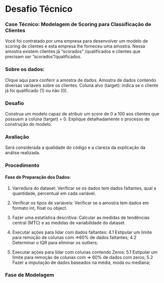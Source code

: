 # Desafio Técnico

### Case Técnico: Modelagem de Scoring para Classificação de Clientes</b>
Você foi contratado por uma empresa para desenvolver um modelo de scoring de clientes e esta empresa lhe forneceu uma amostra.
Nessa amostra existem clientes já “scorados” /qualificados e clientes que precisam ser ”scorados”/qualificados.

### Sobre os dados:

Clique aqui para conferir a amostra de dados. Amostra de dados contendo diversas variáveis sobre os clientes.
Coluna alvo (target): indica se o cliente já foi qualificado (1) ou não (0).

### Desafio

Construa um modelo capaz de atribuir um score de 0 a 100 aos clientes que possuem a coluna (target) = 0.
Explique detalhadamente o processo de construção do modelo.

### Avaliação

Será considerada a qualidade do código e a clareza da explicação da análise realizada.

### Procedimento

#### Fase de Preparação dos Dados:
1. Varredura do dataset:
Verificar se os dados tem dados faltantes, qual a quantidade, percentual em cada variável.

2. Verificar os tipos de variáveis:
Verificar se a amostra tem dados em formato int, float ou object.

3. Fazer uma estatística descritiva:
Calcular as medidas de tendências central (MTC) e as medidas de variabilidade do dataset.

4. Executar ações para lidar com dados faltantes:
4.1 Estipular um limite para remoção de colunas com =>60% de dados faltantes;
4.2 Determinar o IQR para eliminar os outliers;

5. Executar ações para lidar com colunas contendo Zeros:
5.1 Estipular um limite para remoção de colunas com => 60% de dados com zeros;
5.2 Fazer a imputação de dados baseados na média, moda ou mediana;

### Fase de Modelagem

